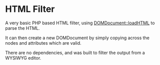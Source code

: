 
# HTML Filter

A very basic PHP based HTML filter, using [DOMDocument::loadHTML](http://php.net/manual/en/domdocument.loadhtml.php) to parse the HTML.

It can then create a new DOMDocument by simply copying across the nodes and attributes which are valid.

There are no dependencies, and was built to filter the output from a WYSIWYG editor.
